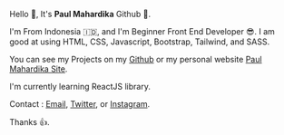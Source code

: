 Hello :wave:, It's **Paul Mahardika** Github :tada:.

I'm From Indonesia :indonesia:, and I'm Beginner Front End Developer :sunglasses:. I am good at using HTML, CSS, Javascript, Bootstrap, Tailwind, and SASS.

You can see my Projects on my [Github](https://github.com/PMSP31) or my personal website [Paul Mahardika Site](https://paulmahardika.netlify.app).

I'm currently learning ReactJS library.

Contact : [Email](mailto:mahardikapaul@gmail.com), [Twitter](https://twitter.com/paul_mahardika), or [Instagram](https://instagram.com/paul_mhrdka).

Thanks :thumbsup:.
